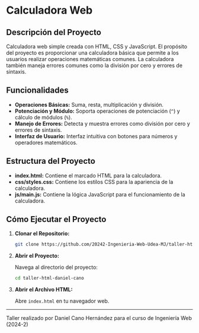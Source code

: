 # Calculadora Web

## Descripción del Proyecto

Calculadora web simple creada con HTML, CSS y JavaScript. El propósito del proyecto es proporcionar una calculadora básica que permite a los usuarios realizar operaciones matemáticas comunes. La calculadora también maneja errores comunes como la división por cero y errores de sintaxis.

## Funcionalidades

- **Operaciones Básicas:** Suma, resta, multiplicación y división.
- **Potenciación y Módulo:** Soporta operaciones de potenciación (`^`) y cálculo de módulos (`%`).
- **Manejo de Errores:** Detecta y muestra errores como división por cero y errores de sintaxis.
- **Interfaz de Usuario:** Interfaz intuitiva con botones para números y operadores matemáticos.

## Estructura del Proyecto

- **index.html:** Contiene el marcado HTML para la calculadora.
- **css/styles.css:** Contiene los estilos CSS para la apariencia de la calculadora.
- **js/main.js:** Contiene la lógica JavaScript para el funcionamiento de la calculadora.

## Cómo Ejecutar el Proyecto

1. **Clonar el Repositorio:**

   ```bash
   git clone https://github.com/20242-Ingenieria-Web-Udea-MJ/taller-html-daniel-cano.git
   ```

2. **Abrir el Proyecto:**

   Navega al directorio del proyecto:

   ```bash
   cd taller-html-daniel-cano
   ```

3. **Abrir el Archivo HTML:**

   Abre `index.html` en tu navegador web.


---

Taller realizado por Daniel Cano Hernández para el curso de Ingeniería Web (2024-2)
